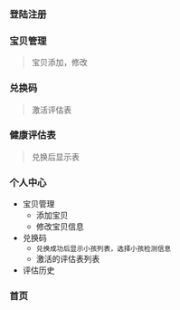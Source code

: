 ### 登陆注册
### 宝贝管理
> 宝贝添加，修改  

### 兑换码
> 激活评估表

### 健康评估表
> 兑换后显示表

### 个人中心
- 宝贝管理
  - 添加宝贝
  - 修改宝贝信息
- 兑换码
  - `兑换成功后显示小孩列表，选择小孩检测信息`
  - 激活的评估表列表
- 评估历史

### 首页
